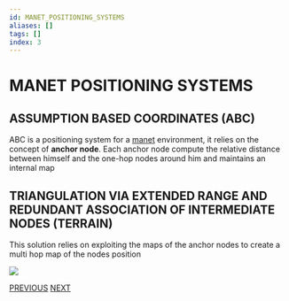 ```yaml
---
id: MANET_POSITIONING_SYSTEMS
aliases: []
tags: []
index: 3
---
```


# MANET POSITIONING SYSTEMS
## ASSUMPTION BASED COORDINATES (ABC)

ABC is a positioning system for a [manet](MANETS.md) environment, it relies on the concept of **anchor node**.
Each anchor node compute the relative distance between himself and the one-hop nodes around him and maintains an internal map

## TRIANGULATION VIA EXTENDED RANGE AND REDUNDANT ASSOCIATION OF INTERMEDIATE NODES (TERRAIN)

This solution relies on exploiting the maps of the anchor nodes to create a multi hop map of the nodes position

![](Pasted%20image%2020240608190212.png)

[PREVIOUS](TAXONOMY.md) [NEXT](GLOBAL_POSITIONING_SYSTEM.md)
